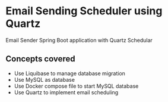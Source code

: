 # Email Sending Scheduler using Quartz 
Email Sender Spring Boot application with Quartz Schedular


Concepts covered
-----------------
<ul>
  <li>Use Liquibase to manage database migration</li>
  <li>Use MySQL as database</li>
  <li>Use Docker compose file to start MySQL database</li>
  <li>Use Quartz to implement email scheduling</li>
</ul>
